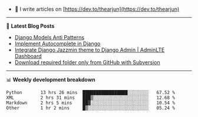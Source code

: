 <!-- ![My Profile Introduction Image](https://i.ibb.co/tLFZ15Q/gh.png) -->
- 📝 I write articles on [https://dev.to/thearjun](https://dev.to/thearjun)

-------

📕 **Latest Blog Posts**
<!-- BLOG-POST-LIST:START -->
- [Django Models Anti Patterns](https://dev.to/thearjun/django-models-anti-patterns-1ma1)
- [Implement Autocomplete in Django](https://dev.to/thearjun/implement-autocomplete-in-django-3h20)
- [Integrate Django Jazzmin theme to Django Admin | AdminLTE Dashboard](https://dev.to/thearjun/integrate-django-jazzmin-theme-to-django-admin-adminlte-dashboard-5aao)
- [Download required folder only from GitHub with Subversion](https://dev.to/thearjun/download-required-folder-only-from-github-with-subversion-2gpc)
<!-- BLOG-POST-LIST:END -->

-------

📊 **Weekly development breakdown**
<!--START_SECTION:waka-->

```text
Python       13 hrs 26 mins  █████████████████░░░░░░░░   67.52 %
XML          2 hrs 31 mins   ███▒░░░░░░░░░░░░░░░░░░░░░   12.68 %
Markdown     2 hrs 5 mins    ██▓░░░░░░░░░░░░░░░░░░░░░░   10.54 %
Other        1 hr 2 mins     █▒░░░░░░░░░░░░░░░░░░░░░░░   05.24 %
```

<!--END_SECTION:waka-->
<img src='https://profile-counter.glitch.me/thearjun/count.svg' width='0px'>
